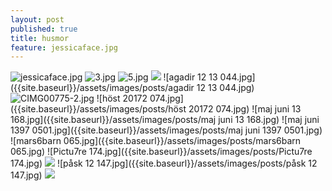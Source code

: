 ```yaml
---
layout: post
published: true
title: husmor
feature: jessicaface.jpg
---
```

![jessicaface.jpg]({{site.baseurl}}/assets/images/posts/jessicaface.jpg)
![3.jpg]({{site.baseurl}}/assets/images/posts/3.jpg)
![5.jpg]({{site.baseurl}}/assets/images/posts/5.jpg)
![]({{site.baseurl}}/assets/images/posts/agadir%2012%2013%20008%20(13).jpg)
![agadir 12 13 044.jpg]({{site.baseurl}}/assets/images/posts/agadir 12 13 044.jpg)
![CIMG00775-2.jpg]({{site.baseurl}}/assets/images/posts/CIMG00775-2.jpg)
![höst 20172 074.jpg]({{site.baseurl}}/assets/images/posts/höst 20172 074.jpg)
![maj juni 13 168.jpg]({{site.baseurl}}/assets/images/posts/maj juni 13 168.jpg)
![maj juni 1397 0501.jpg]({{site.baseurl}}/assets/images/posts/maj juni 1397 0501.jpg)
![mars6barn 065.jpg]({{site.baseurl}}/assets/images/posts/mars6barn 065.jpg)
![Pictu7re 174.jpg]({{site.baseurl}}/assets/images/posts/Pictu7re 174.jpg)
![]({{site.baseurl}}/assets/images/posts/Picture%201473.jpg)
![påsk 12 147.jpg]({{site.baseurl}}/assets/images/posts/påsk 12 147.jpg)
![]({{site.baseurl}}/assets/images/posts/housewife%20(1).jpg)
